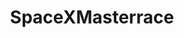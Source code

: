 ---
title: SpaceXMasterrace
crosslinks:
- spacex
- SpaceXLounge
- teslamotors
- REEEEEEEEEE
- BlueOriginMasterrace
- xkcd
- space_memes
- KenM
- me_irl
- spacex_irl
- GreenLattice
- HailCorporate
- 'yes'
- ImaginaryTechnology
- The_Donald
- ShittySpaceXIdeas
- redditrequest
- reallifedoodles
---